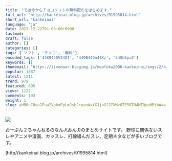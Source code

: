 ```yaml
---
title: "では今からチョコソフトの無料配布をはじめます "
full_url: "http://kankeinai.blog.jp/archives/91995814.html"
short_url: "kankeinai"
language: "ja"
date: 2023-12-22T01:03:00+0900
lastmod: 
draft: false
author: []
categories: []
tags: ['ソフト', 'チョコ', '無料']
encoded_tags: ['44K944OV44OI', '44OB44On44Kz', '54Sh5paZ']
keywords: []
thumbnail: "https://livedoor.blogimg.jp/neofuku2006-kankeinai/imgs/2/a/2a1d48eb-s.jpg"
popular: 1887
latest: 1211
trend: 979
featured: 695
views: 1122
comments: 193
weight: 1
slug: aHR0cC8va2Fua2VpbmFpLmJsb2cuanAvYXJjaGl2ZXMvOTE5OTU4MTQuaHRtbA==
---
```


![](https://livedoor.blogimg.jp/neofuku2006-kankeinai/imgs/2/a/2a1d48eb-s.jpg)

<div> <p id='blog-description'>おーぷん２ちゃんねるのなんJ(おんJ)のまとめサイトです。 野球に関係ないスレやアニメや漫画、カッスレ、打線組んだスレ、定期ネタなどが多いブログです。</p> </div>

(http//kankeinai.blog.jp/archives/91995814.html)
